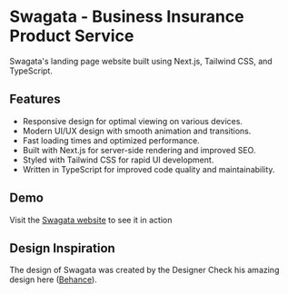 # Swagata - Business Insurance Product Service


Swagata's landing page website built using Next.js, Tailwind CSS, and TypeScript.


## Features
- Responsive design for optimal viewing on various devices.
- Modern UI/UX design with smooth animation and transitions.
- Fast loading times and optimized performance.
- Built with Next.js for server-side rendering and improved SEO.
- Styled with Tailwind CSS for rapid UI development.
- Written in TypeScript for improved code quality and maintainability.

## Demo
Visit the [Swagata website](https://example.com) to see it in action

## Design Inspiration
The design of Swagata was created by the Designer
Check his amazing design here ([Behance](https://behance.com/user)).


